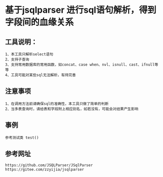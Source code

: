 基于jsqlparser 进行sql语句解析，得到字段间的血缘关系
==

工具说明：
-
    1、本工具只解析select语句
    2、支持子查询
    3、支持常用数据库的常用函数，如concat、case when、nvl、isnull、cast、ifnull等等
    4、工具可能对某些sql无法解析，有待完善
    
    
注意事项
-   
    1、在调用方法前请确保sql的准确性，本工具只做了简单的判断
    2、当多表查询时，请给表和字段附上相应别名，如若没有，可能会对结果产生影响
    
事例
-
    参考测试类 test()

参考网址
-
    https://github.com/JSQLParser/JSqlParser
    https://gitee.com/zzyijia/jsqlparser


    
    